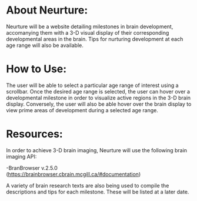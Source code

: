 # About Neurture:

Neurture will be a website detailing milestones in brain development, accomanying them with a 3-D visual display of their corresponding developmental areas in the brain. Tips for nurturing development at each age range will also be available.

# How to Use:

The user will be able to select a particular age range of interest using a scrollbar. Once the desired age range is selected, the user can hover over a developmental milestone in order to visualize active regions in the 3-D brain display. Conversely, the user will also be able hover over the brain display to view prime areas of development during a selected age range.

# Resources:

In order to achieve 3-D brain imaging, Neurture will use the following brain imaging API:

-BranBrowser v.2.5.0 (https://brainbrowser.cbrain.mcgill.ca/#documentation) 


A variety of brain research texts are also being used to compile the descriptions and tips for each milestone. These will be listed at a later date.
